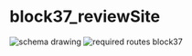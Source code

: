 # block37_reviewSite
![schema drawing](https://github.com/user-attachments/assets/64855259-fd90-47a8-a501-8c93a975e4e2)
![required routes block37](https://github.com/user-attachments/assets/aa714983-dd0b-4ab6-af94-ae1d4cebb0b6)
